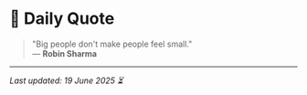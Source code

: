 # 📜 Daily Quote

> "Big people don't make people feel small."  
> — **Robin Sharma**

---

_Last updated: 19 June 2025 ⏳_
